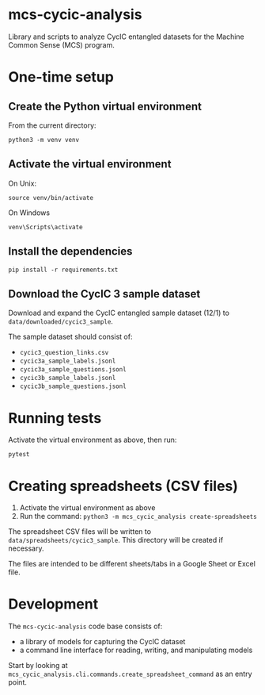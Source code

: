 # mcs-cycic-analysis

Library and scripts to analyze CycIC entangled datasets for the Machine Common Sense (MCS) program.

# One-time setup

## Create the Python virtual environment

From the current directory:

    python3 -m venv venv

## Activate the virtual environment

On Unix:

    source venv/bin/activate

On Windows

    venv\Scripts\activate

## Install the dependencies

    pip install -r requirements.txt

## Download the CycIC 3 sample dataset

Download and expand the CycIC entangled sample dataset (12/1) to `data/downloaded/cycic3_sample`.

The sample dataset should consist of:

* `cycic3_question_links.csv`
* `cycic3a_sample_labels.jsonl`
* `cycic3a_sample_questions.jsonl`
* `cycic3b_sample_labels.jsonl`
* `cycic3b_sample_questions.jsonl`


# Running tests

Activate the virtual environment as above, then run:

    pytest

# Creating spreadsheets (CSV files)

1. Activate the virtual environment as above
1. Run the command: `python3 -m mcs_cycic_analysis create-spreadsheets`

The spreadsheet CSV files will be written to `data/spreadsheets/cycic3_sample`. This directory will be created if necessary.

The files are intended to be different sheets/tabs in a Google Sheet or Excel file.

# Development

The `mcs-cycic-analysis` code base consists of:
* a library of models for capturing the CycIC dataset
* a command line interface for reading, writing, and manipulating models

Start by looking at `mcs_cycic_analysis.cli.commands.create_spreadsheet_command` as an entry point.
